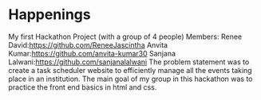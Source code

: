 # Happenings 
My first Hackathon Project (with a group of 4 people)
Members:
Renee David:https://github.com/ReneeJascintha
Anvita Kumar:https://github.com/anvita-kumar30
Sanjana Lalwani:https://github.com/sanjanalalwani
The problem statement was to create a task scheduler website to efficiently manage all the events taking place in an institution.
The main goal of my group in this hackathon was to practice the front end basics in html and css.
